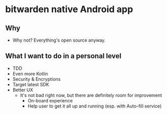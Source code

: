 # bitwarden native Android app

## Why
- Why not? Everything's open source anyway.

## What I want to do in a personal level

- TDD
- Even more Kotlin
- Security & Encryptions
- Target latest SDK
- Better UX
  - It's not bad right now, but there are definitely room for improvement
    - On-board experience
    - Help user to get it all up and running (esp. with Auto-fill service)
